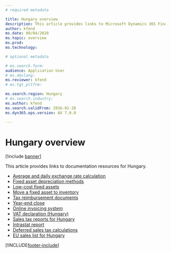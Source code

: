 ```yaml
---
# required metadata

title: Hungary overview
description: This article provides links to Microsoft Dynamics 365 Finance documentation resources for Hungary. 
author: kfend
ms.date: 09/04/2020
ms.topic: overview
ms.prod: 
ms.technology: 

# optional metadata

# ms.search.form: 
audience: Application User
# ms.devlang: 
ms.reviewer: kfend
# ms.tgt_pltfrm: 

ms.search.region: Hungary
# ms.search.industry: 
ms.author: kfend
ms.search.validFrom: 2016-02-28
ms.dyn365.ops.version: AX 7.0.0

---
```


# Hungary overview

[!include [banner](../includes/banner.md)]

This article provides links to documentation resources for Hungary. 


- [Average and daily exchange rate calculation](emea-hun-average-daily-exchange-rate-calculation.md)
- [Fixed asset depreciation methods](emea-hun-fixed-assets-depreciation-methods.md)
- [Low-cost fixed assets](emea-hun-low-cost-fixed-assets.md)
- [Move a fixed asset to inventory](emea-hun-fixed-asset-to-inventory.md)
- [Tax reimbursement documents](emea-hun-tax-reimbursement-docs.md)
- [Year-end close](emea-cze-hun-year-end.md)
- [Online invoicing system](emea-hun-online-invoicing.md)
- [VAT declaration (Hungary)](emea-hun-vat-declaration-hungary.md)
- [Sales tax reports for Hungary](emea-hun-sales-tax-reports.md)
- [Intrastat report](emea-hun-intrastat.md)
- [Deferred sales tax calculations](emea-hun-deferred-vat.md)
- [EU sales list for Hungary](emea-hun-eu-sales-list.md)


[!INCLUDE[footer-include](../../includes/footer-banner.md)]

